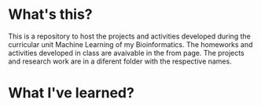 # What's this?
This is a repository to host the projects and activities developed during the curricular unit Machine Learning of my Bioinformatics.
The homeworks and activities developed in class are avaivable in the from page. The projects and research work are in a diferent folder
with the respective names.

# What I've learned?

